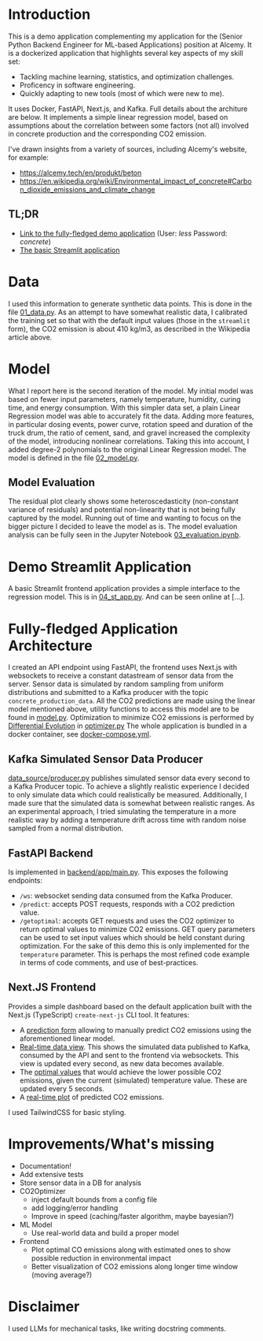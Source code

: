 # Introduction
This is a demo application complementing my application for the (Senior Python Backend Engineer for ML-based Applications) position at Alcemy. It is a dockerized application that highlights several key aspects of my skill set:

- Tackling machine learning, statistics, and optimization challenges.
- Proficency in software engineering.
- Quickly adapting to new tools (most of which were new to me).

It uses Docker, FastAPI, Next.js, and Kafka. Full details about the architure are below. It implements a simple linear regression model, based on assumptions about the correlation between some factors (not all) involved in concrete production and the corresponding CO2 emission.

I've drawn insights from a variety of sources, including Alcemy's website, for example:
- https://alcemy.tech/en/produkt/beton
- https://en.wikipedia.org/wiki/Environmental_impact_of_concrete#Carbon_dioxide_emissions_and_climate_change

## TL;DR
- [Link to the fully-fledged demo application](http://49.13.232.168:3000) (User: _less_ Password: _concrete_)
- [The basic Streamlit application](https://concrete2-o6pca7px7ty58ubm9jw5hh.streamlit.app/)

# Data
I used this information to generate synthetic data points. This is done in the file [01_data.py](01_data.py). As an attempt to have somewhat realistic data, I calibrated the training set so that with the default input values (those in the `streamlit` form), the CO2 emission is about 410 kg/m3, as described in the Wikipedia article above.

# Model
What I report here is the second iteration of the model. My initial model was based on fewer input parameters, namely temperature, humidity, curing time, and energy consumption. With this simpler data set, a plain Linear Regression model was able to accurately fit the data. Adding more features, in particular dosing events, power curve, rotation speed and duration of the truck drum, the ratio of cement, sand, and gravel increased the complexity of the model, introducing nonlinear correlations. Taking this into account, I added degree-2 polynomials to the original Linear Regression model. The model is defined in the file [02_model.py](02_model.py).

## Model Evaluation
The residual plot clearly shows some heteroscedasticity (non-constant variance of residuals) and potential non-linearity that is not being fully captured by the model. Running out of time and wanting to focus on the bigger picture I decided to leave the model as is. The model evaluation analysis can be fully seen in the Jupyter Notebook [03_evaluation.ipynb](03_evaluation.ipynb).

# Demo Streamlit Application
A basic Streamlit frontend application provides a simple interface to the regression model. This is in [04_st_app.py](04_st_app.py). And can be seen online at [...].

# Fully-fledged Application Architecture
I created an API endpoint using FastAPI, the frontend uses Next.js with websockets to receive a constant datastream of sensor data from the server. Sensor data is simulated by random sampling from uniform distributions and submitted to a Kafka producer with the topic `concrete_production_data`. All the CO2 predictions are made using the linear model mentioned above, utility functions to access this model are to be found in [model.py](backend/app/model.py). Optimization to minimize CO2 emissions is performed by [Differential Evolution](https://en.wikipedia.org/wiki/Differential_evolution) in [optimizer.py](backend/app/optimizer.py) The whole application is bundled in a docker container, see [docker-compose.yml](docker-compose.yml).

## Kafka Simulated Sensor Data Producer
[data_source/producer.py](data_source/producer.py) publishes simulated sensor data every second to a Kafka Producer topic. To achieve a slightly realistic experience I decided to only simulate data which could realistically be measured. Additionally, I made sure that the simulated data is somewhat between realistic ranges. As an experimental approach, I tried simulating the temperature in a more realistic way by adding a temperature drift across time with random noise sampled from a normal distribution.

## FastAPI Backend
Is implemented in [backend/app/main.py](backend/app/main.py). This exposes the following endpoints:
- `/ws`: websocket sending data consumed from the Kafka Producer.
- `/predict`: accepts POST requests, responds with a CO2 prediction value.
- `/getoptimal`: accepts GET requests and uses the CO2 optimizer to return optimal values to minimize CO2 emissions. GET query parameters can be used to set input values which should be held constant during optimization. For the sake of this demo this is only implemented for the `temperature` parameter.
This is perhaps the most refined code example in terms of code comments, and use of best-practices.

## Next.JS Frontend
Provides a simple dashboard based on the default application built with the Next.js (TypeScript) `create-next-js` CLI tool. It features:
- A [prediction form](frontend/components/PredictionForm.js) allowing to manually predict CO2 emissions using the aforementioned linear model.
- [Real-time data view](frontend/components/RealTimeWebSocket.js). This shows the simulated data published to Kafka, consumed by the API and sent to the frontend via websockets. This view is updated every second, as new data becomes available.
- The [optimal values](frontend/components/OptimalValues.js) that would achieve the lower possible CO2 emissions, given the current (simulated) temperature value. These are updated every 5 seconds. 
- A [real-time plot](frontend/components/RealTimePlot.js) of predicted CO2 emissions.

I used TailwindCSS for basic styling.

# Improvements/What's missing
- Documentation!
- Add extensive tests
- Store sensor data in a DB for analysis
- CO2Optimizer
    - inject default bounds from a config file
    - add logging/error handling
    - Improve in speed (caching/faster algorithm, maybe bayesian?)
- ML Model
    - Use real-world data and build a proper model
- Frontend
    - Plot optimal CO emissions along with estimated ones to show possible reduction in environmental impact
    - Better visualization of CO2 emissions along longer time window (moving average?)


# Disclaimer
I used LLMs for mechanical tasks, like writing docstring comments.